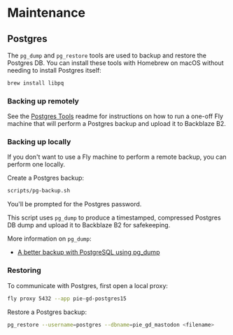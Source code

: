 # Maintenance

## Postgres

The `pg_dump` and `pg_restore` tools are used to backup and restore the Postgres DB. You can install these tools with Homebrew on macOS without needing to install Postgres itself:

```bash
brew install libpq
```

### Backing up remotely

See the [Postgres Tools](apps/postgres-tools/README.md) readme for instructions on how to run a one-off Fly machine that will perform a Postgres backup and upload it to Backblaze B2.

### Backing up locally

If you don't want to use a Fly machine to perform a remote backup, you can perform one locally.

Create a Postgres backup:

```bash
scripts/pg-backup.sh
```

You'll be prompted for the Postgres password.

This script uses `pg_dump` to produce a timestamped, compressed Postgres DB dump and upload it to Backblaze B2 for safekeeping.

More information on `pg_dump`:

- [A better backup with PostgreSQL using pg_dump](https://www.commandprompt.com/blog/a_better_backup_with_postgresql_using_pg_dump/)

### Restoring

To communicate with Postgres, first open a local proxy:

```bash
fly proxy 5432 --app pie-gd-postgres15
```

Restore a Postgres backup:

```bash
pg_restore --username=postgres --dbname=pie_gd_mastodon <filename>
```
